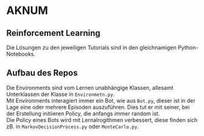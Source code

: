 # AKNUM
## Reinforcement Learning

Die Lösungen zu den jeweiligen Tutorials sind in den gleichnamigen Python-Notebooks.  

## Aufbau des Repos
Die Environments sind vom Lernen unabhängige Klassen, allesamt Unterklassen der Klasse in `Environmetn.py`.  
Mit Environments interagiert immer ein Bot, wie aus `Bot.py`, 
dieser ist in der Lage eine oder mehrere Episoden auszuführen. 
Dies tut er mit seiner, bei der Erstellung initiieren Policy, die anfangs immer random ist.  
Die Policy eines Bots wird mit Lernalrogithmen verbessert, 
diese finden sich zB. in `MarkovDecisionProcess.py` oder `MonteCarlo.py`.  
